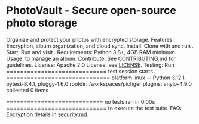# PhotoVault - Secure open-source photo storage
Organize and protect your photos with encrypted storage.
Features: Encryption, album organization, and cloud sync.
Install: Clone with  and run .
Start: Run  and visit .
Requirements: Python 3.8+, 4GB RAM minimum.
Usage:  to manage an album.
Contribute: See [CONTRIBUTING.md](CONTRIBUTING.md) for guidelines.
License: Apache 2.0 License, see [LICENSE](LICENSE).
Testing: Run ============================= test session starts ==============================
platform linux -- Python 3.12.1, pytest-8.4.1, pluggy-1.6.0
rootdir: /workspaces/pictiger
plugins: anyio-4.9.0
collected 0 items

============================ no tests ran in 0.00s ============================= to execute the test suite.
FAQ: Encryption details in [security.md](docs/security.md).
